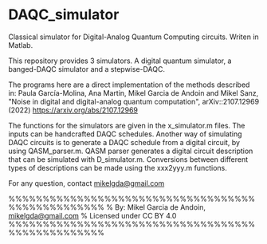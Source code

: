 # DAQC_simulator
Classical simulator for Digital-Analog Quantum Computing circuits. Writen in Matlab.

This repository provides 3 simulators. A digital quantum simulator, a banged-DAQC simulator and a stepwise-DAQC.

The programs here are a direct implementation of the methods described in:
Paula García-Molina, Ana Martin, Mikel Garcia de Andoin and Mikel Sanz, "Noise in digital and digital-analog quantum computation", arXiv::2107.12969 (2022)
https://arxiv.org/abs/2107.12969

The functions for the simulators are given in the x_simulator.m files.
The inputs can be handcrafted DAQC schedules.
Another way of simulating DAQC circuits is to generate a DAQC schedule from a digital circuit, by using QASM_parser.m.
QASM parser generates a digital circuit description that can be simulated with D_simulator.m.
Conversions between different types of descriptions can be made using the xxx2yyy.m functions.

For any question, contact mikelgda@gmail.com

%%%%%%%%%%%%%%%%%%%%%%%%%%%%%%%%%%%%%%%%%%%%%%%%%%
% By: Mikel Garcia de Andoin, mikelgda@gmail.com
% Licensed under CC BY 4.0
%%%%%%%%%%%%%%%%%%%%%%%%%%%%%%%%%%%%%%%%%%%%%%%%%%
